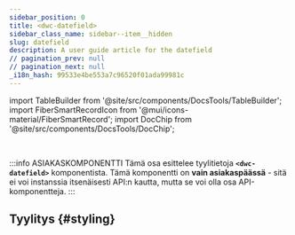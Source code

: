 ```yaml
---
sidebar_position: 0
title: <dwc-datefield>
sidebar_class_name: sidebar--item__hidden
slug: datefield
description: A user guide article for the datefield
// pagination_prev: null
// pagination_next: null
_i18n_hash: 99533e4be553a7c96520f01ada99981c
---
```

import TableBuilder from '@site/src/components/DocsTools/TableBuilder';
import FiberSmartRecordIcon from '@mui/icons-material/FiberSmartRecord';
import DocChip from '@site/src/components/DocsTools/DocChip';

<DocChip chip='shadow' />

<br />

:::info ASIAKASKOMPONENTTI
Tämä osa esittelee tyylitietoja **`<dwc-datefield>`** komponentista. Tämä komponentti on **vain asiakaspäässä** - sitä ei voi instanssia itsenäisesti API:n kautta, mutta se voi olla osa API-komponentteja.
:::

## Tyylitys {#styling}

<TableBuilder name="dwc-datefield" clientComponent />
